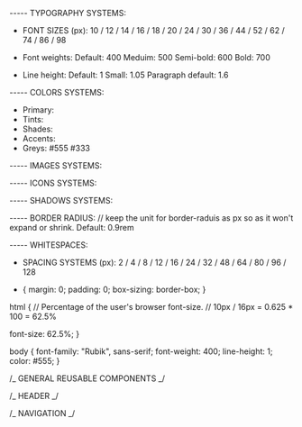 ----- TYPOGRAPHY SYSTEMS:

- FONT SIZES (px):
  10 / 12 / 14 / 16 / 18 / 20 / 24 / 30 / 36 / 44 / 52 / 62 / 74 / 86 / 98

- Font weights:
  Default: 400
  Meduim: 500
  Semi-bold: 600
  Bold: 700

- Line height:
  Default: 1
  Small: 1.05
  Paragraph default: 1.6

----- COLORS SYSTEMS:

- Primary:
- Tints:
- Shades:
- Accents:
- Greys:
  #555
  #333

----- IMAGES SYSTEMS:

----- ICONS SYSTEMS:

----- SHADOWS SYSTEMS:

----- BORDER RADIUS:
// keep the unit for border-raduis as px so as it won't expand or shrink.
Default: 0.9rem

----- WHITESPACES:

- SPACING SYSTEMS (px):
  2 / 4 / 8 / 12 / 16 / 24 / 32 / 48 / 64 / 80 / 96 / 128

* {
  margin: 0;
  padding: 0;
  box-sizing: border-box;
  }

html {
// Percentage of the user's browser font-size.
// 10px / 16px = 0.625 \* 100 = 62.5%

font-size: 62.5%;
}

body {
font-family: "Rubik", sans-serif;
font-weight: 400;
line-height: 1;
color: #555;
}

/_ GENERAL REUSABLE COMPONENTS _/

/_ HEADER _/

/_ NAVIGATION _/
